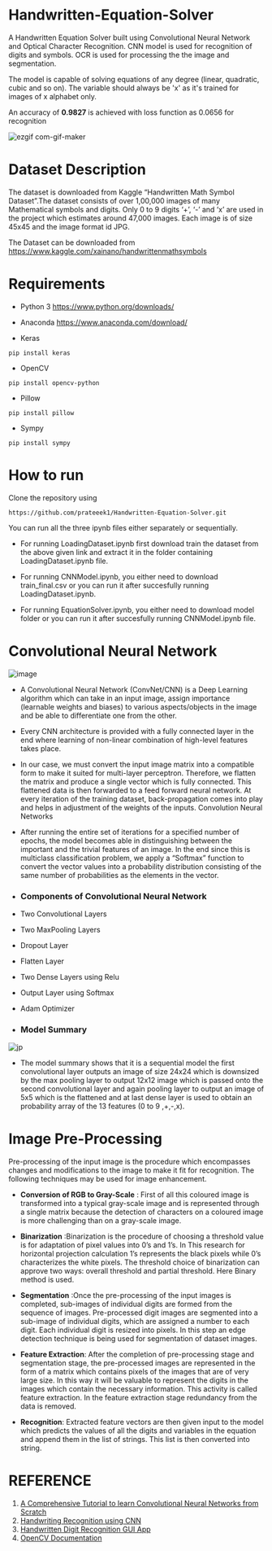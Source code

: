 # Handwritten-Equation-Solver

A Handwritten Equation Solver built using Convolutional Neural Network and Optical Character Recognition. CNN model is used for recognition of digits and symbols. OCR is used for processing the the image and segmentation.

The model is capable of solving equations of any degree (linear, quadratic, cubic and so on). The variable should always be 'x' as it's trained for images of x alphabet only.

An accuracy of **0.9827** is achieved with loss function as 0.0656 for recognition


![ezgif com-gif-maker](https://user-images.githubusercontent.com/59358031/124664638-61785180-dec9-11eb-8ea8-0cd4f5a73ebe.gif)

# Dataset Description
The dataset is downloaded from Kaggle “Handwritten Math Symbol Dataset”.The dataset consists of over 1,00,000 images of many Mathematical symbols and digits. Only 0 to 9 digits  ‘+’, ‘-’ and ‘x’ are used in the project which estimates around 47,000 images. Each image is of size 45x45 and the image format id JPG.

The Dataset can be downloaded from https://www.kaggle.com/xainano/handwrittenmathsymbols
# Requirements 

* Python 3  https://www.python.org/downloads/

* Anaconda   https://www.anaconda.com/download/

* Keras  
```                                                                                                          
pip install keras
```

* OpenCV
```
pip install opencv-python
```

* Pillow
```
pip install pillow
```
* Sympy
```
pip install sympy
```

# How to run

Clone the repository using 
```
https://github.com/prateeek1/Handwritten-Equation-Solver.git
```

You can run all the three ipynb files either separately or sequentially.

* For running LoadingDataset.ipynb first download train the dataset from the above given link and extract it in the folder containing LoadingDataset.ipynb file.

* For running CNNModel.ipynb, you either need to download train_final.csv or you can run it after succesfully running LoadingDataset.ipynb.

* For running EquationSolver.ipynb, you either need to download model folder or you can run it after succesfully running CNNModel.ipynb file.

# Convolutional Neural Network

![image](https://user-images.githubusercontent.com/59358031/124674862-3138af00-ded9-11eb-99dd-1b68b2c51585.png)
   
     
* A Convolutional Neural Network (ConvNet/CNN) is a Deep Learning algorithm which can take in an input image, assign importance (learnable weights and biases) to various aspects/objects in the image and be able to differentiate one from the other.

* Every CNN architecture is provided with a fully connected layer in the end where learning of non-linear combination of high-level features takes place.
* In our case, we must convert the input image matrix into a compatible form to make it suited for multi-layer perceptron. Therefore, we flatten the matrix and produce a single vector which is fully connected. This flattened data is then forwarded to a feed forward neural network. At every iteration of the training dataset, back-propagation comes into play and helps in adjustment of the weights of the inputs.
Convolution Neural Networks
* After running the entire set of iterations for a specified number of epochs, the model becomes able in distinguishing between the important and the trivial features of an image. In the end since this is multiclass classification problem, we apply a “Softmax” function to convert the vector values into a probability distribution consisting of the same number of probabilities as the elements in the vector.


* ###  Components of Convolutional Neural Network
* Two Convolutional Layers

* Two MaxPooling Layers

* Dropout Layer

* Flatten Layer

* Two Dense Layers using Relu

* Output Layer using Softmax

* Adam Optimizer



* ### Model Summary

![jp](https://user-images.githubusercontent.com/59358031/124675569-85905e80-deda-11eb-95e5-88c28c35bf15.png)

* The model summary shows that it is a sequential model the first convolutional layer outputs an image of size 24x24 which is downsized by the max pooling layer to output 12x12 image which is passed onto the second convolutional layer and again pooling layer to output an image of 5x5 which is the flattened and at last dense layer is used to obtain an probability array of the 13 features (0 to 9 ,+,-,x).


# Image Pre-Processing


Pre-processing  of  the  input  image  is  the  procedure  which encompasses changes and modifications to the image to make it fit  for recognition.  The following  techniques may be used for image enhancement.  

* **Conversion of RGB to Gray-Scale** : First of  all this  coloured image is transformed into a  typical gray-scale  image and  is represented  through a  single matrix because the   detection  of characters  on a  coloured image  is more  challenging  than  on  a  gray-scale  image.
  
* **Binarization** :Binarization is the procedure of choosing a threshold value is for adaptation of pixel values into 0’s and 1’s. In This research for  horizontal  projection  calculation  1’s  represents  the  black pixels  while  0’s  characterizes the  white pixels. The threshold choice of binarization can approve two ways: overall threshold and  partial  threshold. Here Binary method is used.

*  **Segmentation** :Once the pre-processing of the input images is completed, sub-images of individual digits are formed from the sequence of images. Pre-processed digit images are segmented into a sub-image of individual digits, which are assigned a number to each digit. Each individual digit is resized into pixels. In this step an edge detection technique is being used for segmentation of dataset images.

*  **Feature Extraction**: After the completion of pre-processing stage and segmentation stage, the pre-processed images are represented in the form of a matrix which contains pixels of the images that are of very large size. In this way it will be valuable to represent the digits in the images which contain the necessary information. This activity is called feature extraction. In the feature extraction stage redundancy from the data is removed.

*  **Recognition**: Extracted feature vectors are then given input to the model which predicts the values of all the digits and variables in the equation and append them in the list of strings. This list is then converted into string.


# REFERENCE

1.	[A Comprehensive Tutorial to learn Convolutional Neural Networks from Scratch](https://www.analyticsvidhya.com/blog/2018/12/guide-convolutional-neural-network-cnn/)
2.	[Handwriting Recognition using CNN](https://aihubprojects.com/handwriting-recognition-using-cnn-ai-projects/)
3.	[Handwritten Digit Recognition GUI App](https://medium.com/analytics-vidhya/handwritten-digit-recognition-gui-app-46e3d7b37287)
4.	[OpenCV Documentation](https://www.docs.opencv.org/master/)




